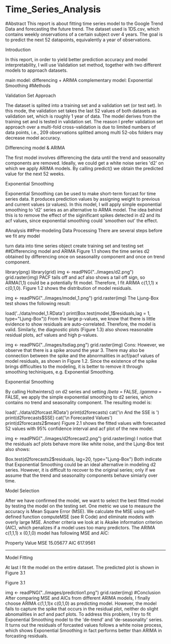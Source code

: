 # Time_Series_Analysis

#Abstract This report is about fitting time series model to the Google Trend Data and forecasting the future trend. The dataset used is 1DS.csv, which contains weekly onservations of a certain subject over 4 years. The goal is to predict the next 52 datapoints, equivalently a year of observations.

Introduction

In this report, in order to yield better prediction accuracy and model interpretability, I will use Validation set method, together with two different models to approach datasets.

main model: differencing + ARIMA
complementary model: Exponential Smoothing
#Methods

Validation Set Approach

The dataset is splited into a training set and a validation set (or test set). In this mode, the validation set takes the last 52 values of both datasets as validation set, which is roughly 1 year of data. The model derives from the training set and is tested in validation set. The reason I prefer validation set approach over a multi-fold cross-validation is due to limited numbers of data points, i.e., 209 observations splitted among multi 52-obs folders may decrease model accuracy.

Differencing model & ARIMA

The first model involves differencing the data until the trend and seasonality components are removed. Ideally, we could get a white noise series 'd2' on which we apply ARIMA models. By calling predict() we obtain the predicted value for the next 52 weeks.

Exponential Smoothing

Exponential Smoothing can be used to make short-term forcast for time series data. It produces prediction values by assigning weight to previous and current values ($\alpha$ values). In this model, I will apply simple exponential smoothing to 'd2' series as an alternative to ARMA model. The idea behind this is to remove the effect of the siginificant spikes detected in d2 and its acf values, since exponential smoothing could 'smoothen out' the effect.

#Analysis ##Pre-modeling Data Processing There are several steps before we fit any model

turn data into time series object
create training set and testing set
##Differencing model and ARIMA Figure 1.1 shows the time series d2 obtained by differencing once on seasonality component and once on trend component.

library(png)
library(grid)
img <- readPNG("../images/d2.png")
grid.raster(img)
PACF tails off and acf also shows a tail off sign, so ARMA(1,1) could be a potentially fit model. Therefore, I fit ARIMA c(1,1,1) x c(0,1,0). Figure 1.2 shows the distribution of model residuals.

img <- readPNG("../images/model_1.png")
grid.raster(img)
The Ljung-Box test shows the following result:

load('../data/model_1.RData')
print(Box.test(model_1$residuals,lag = 1, type="Ljung-Box"))
From the large p-values, we know that there is little evidence to show residuals are auto-correlated. Therefore, the model is valid. Similarly, the diagnostic plots (Figure 1.3) also shows reasonable residual plots, acf values and high p-values.

img <- readPNG("../images/tsdiag.png")
grid.raster(img)
Cons: However, we observe that there is a spike around the year 3. There may also be connection between the spike and the abnormalities in acf/pacf values of model residuals, as shown in Figure 1.2. Since the existence of the spike brings difficulties to the modeling, it is better to remove it through smoothing techiniques, e.g. Exponential Smoothing.

Exponential Smoothing

By calling Holtwinters() on d2 series and setting $/beta$ = FALSE, $/gamma$ = FALSE, we apply the simple exponential smoothing to d2 series, which contains no trend and seasonality component. The resulting model is:

load('../data/d2forcast.RData')
print(d2forecasts)
cat('\n And the SSE is ')
print(d2forecasts$SSE)
cat('\n Forecasted Values')
print(d2forecasts2$mean)
Figure 2.1 shows the fitted values with forecasted 52 values with 95% confidence interval and acf plot of the new model.

img <- readPNG("../images/d2forecast2.png")
grid.raster(img)
I notice that the residuals acf plots behave more like white noise, and the Ljung-Box test also shows:

Box.test(d2forecasts2$residuals, lag=20, type="Ljung-Box")
Both indicate that Exponential Smoothing could be an ideal alternative in modeling d2 series. However, it is difficult to recover to the original series; only if we assume that the trend and seasonality components behave simiarly over time.

Model Selection

After we have confirmed the model, we want to select the best fitted model by testing the model on the testing set. One metric we use to measure the accuracy is Mean Square Error (MSE). We calculate the MSE using self-defined function computeMSE (see R Code) and eliminate models with overly large MSE. Another criteria we look at is Akaike information criterion (AIC), which penalizes if a model uses too many predictors. The ARIMA c(1,1,1) x (0,1,0) model has following MSE and AIC:

Property	Value
MSE	15.05677
AIC	617.9561
----	---------
Model Fitting

At last I fit the model on the entire dataset. The predicted plot is shown in Figure 3.1

Figure 3.1

img <- readPNG("../images/prediction1.png")
grid.raster(img)
#Conclusion After comparing MSE and AICs from different ARIMA models, I finally choose ARIMA c(1,1,1)x c(0,1,0) as predicting model. However, the model fails to capture the spike that occurs in the residual plot, neither do slight abnomalities in acf and pacf plots. To address this problem, I try to fit Exponential Smoothing model to the 'de-trend' and 'de-seasonality' series. It turns out the residuals of forcasted values follows a white noise process, which shows Exponential Smoothing in fact performs better than ARIMA in forcasting residuals.
